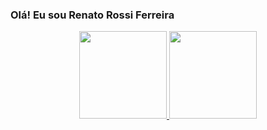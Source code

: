 ### Olá! Eu sou Renato Rossi Ferreira
<div align="center">
  <a href="https://github.com/FERREIRARENATO">
  <img height="140em" src="https://github-readme-stats.vercel.app/api?username=FERREIRARENATO&show_icons=true&theme=Dark&include_all_commits=true&count_private=true"/>
  <img height="140em" src="https://github-readme-stats.vercel.app/api/top-langs/?username=FERREIRARENATO&layout=compact&langs_count=7&theme=Dark"/>
</div>
